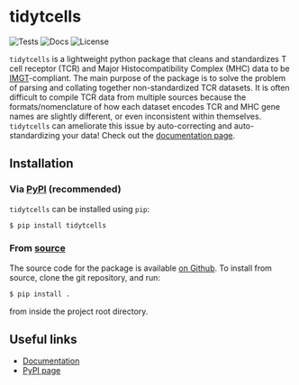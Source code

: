 # tidytcells

![Tests](https://github.com/yutanagano/tidytcells/actions/workflows/tests.yaml/badge.svg)
![Docs](https://readthedocs.org/projects/tidytcells/badge/?version=latest)
![License](https://img.shields.io/badge/license-MIT-blue)

`tidytcells` is a lightweight python package that cleans and standardizes T cell receptor (TCR) and Major Histocompatibility Complex (MHC) data to be [IMGT](https://www.imgt.org/)-compliant.
The main purpose of the package is to solve the problem of parsing and collating together non-standardized TCR datasets.
It is often difficult to compile TCR data from multiple sources because the formats/nomenclature of how each dataset encodes TCR and MHC gene names are slightly different, or even inconsistent within themselves.
`tidytcells` can ameliorate this issue by auto-correcting and auto-standardizing your data!
Check out the [documentation page](https://tidytcells.readthedocs.io).

## Installation

### Via [PyPI](https://pypi.org/project/tidytcells/) (recommended)

`tidytcells` can be installed using `pip`:

```bash
$ pip install tidytcells
```

### From [source](https://github.com/yutanagano/tidytcells)

The source code for the package is available [on Github](https://github.com/yutanagano/tidytcells).
To install from source, clone the git repository, and run:

```bash
$ pip install .
```

from inside the project root directory.

## Useful links

- [Documentation](https://tidytcells.readthedocs.io)
- [PyPI page](https://pypi.org/project/tidytcells)